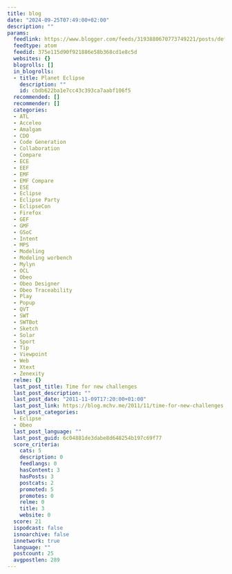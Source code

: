 ```yaml
---
title: blog
date: "2024-09-25T07:49:00+02:00"
description: ""
params:
  feedlink: https://www.blogger.com/feeds/3193880670773749221/posts/default/-/Eclipse
  feedtype: atom
  feedid: 375e115d90f921886e58b368cd1e8c5d
  websites: {}
  blogrolls: []
  in_blogrolls:
  - title: Planet Eclipse
    description: ""
    id: cbdb622ba1e7cc43c393ca7aabf106f5
  recommended: []
  recommender: []
  categories:
  - ATL
  - Acceleo
  - Amalgam
  - CDO
  - Code Generation
  - Collaboration
  - Compare
  - ECE
  - EEF
  - EMF
  - EMF Compare
  - ESE
  - Eclipse
  - Eclipse Party
  - EclipseCon
  - Firefox
  - GEF
  - GMF
  - GSoC
  - Intent
  - MPS
  - Modeling
  - Modeling worbench
  - Mylyn
  - OCL
  - Obeo
  - Obeo Designer
  - Obeo Traceability
  - Play
  - Popup
  - QVT
  - SWT
  - SWTBot
  - Sketch
  - Solar
  - Sport
  - Tip
  - Viewpoint
  - Web
  - Xtext
  - Zenexity
  relme: {}
  last_post_title: Time for new challenges
  last_post_description: ""
  last_post_date: "2011-11-09T17:20:00+01:00"
  last_post_link: https://blog.mchv.me/2011/11/time-for-new-challenges.html
  last_post_categories:
  - Eclipse
  - Obeo
  last_post_language: ""
  last_post_guid: 6c04881de3dabe8d648254b197c69f77
  score_criteria:
    cats: 5
    description: 0
    feedlangs: 0
    hasContent: 3
    hasPosts: 3
    postcats: 2
    promoted: 5
    promotes: 0
    relme: 0
    title: 3
    website: 0
  score: 21
  ispodcast: false
  isnoarchive: false
  innetwork: true
  language: ""
  postcount: 25
  avgpostlen: 289
---
```

